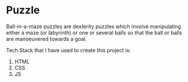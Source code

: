 
# Puzzle 

Ball-in-a-maze puzzles are dexterity puzzles which involve manipulating either a maze 
(or labyrinth) or one or several balls so that the ball or balls are manoeuvered 
towards a goal. 

Tech Stack that I have used to create this project is: 

1. HTML
2. CSS
3. JS



